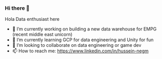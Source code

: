 ### Hi there 👋

<!--
**negm/negm** is a ✨ _special_ ✨ repository because its `README.md` (this file) appears on your GitHub profile.

Here are some ideas to get you started:
- 💬 Ask me about ...
- 🤔 I’m looking for help with ...
- 😄 Pronouns: ...
- ⚡ Fun fact: ...
-->
Hola
Data enthusiast here
- 🔭 I’m currently working on building a new data warehouse for EMPG (recent middle east unicorn)
- 🌱 I’m currently learning GCP for data engineering and Unity for fun
- 👯 I’m looking to collaborate on data engineering or game dev
- 📫 How to reach me: https://www.linkedin.com/in/hussein-negm
